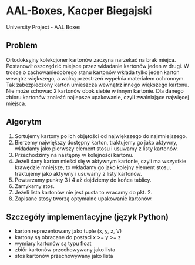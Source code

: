 # AAL-Boxes, Kacper Biegajski
University Project - AAL Boxes

## Problem
Ortodoksyjny kolekcjoner kartonów zaczyna narzekać na brak miejca. Postanowił oszczędzić miejsce przez wkładanie kartonów jeden w drugi.
W trosce o zachowaniedobrego stanu kartonów wkłada tylko jeden karton wewątrz większego, a wolną przestrzeń wypełnia materiałem ochronnym.
Tak zabezpieczony karton umieszcza wewnątrz innego większego kartonu. Nie może schować 2 kartonów obok siebie w innym kartonie.
Dla danego zbioru kartonów znaleźć najlepsze upakowanie, czyli zwalniające najwięcej miejsca.

## Algorytm
1. Sortujemy kartony po ich objętości od największego do najmniejszego.
2. Bierzemy największy dostępny karton, traktujemy go jako aktywny, wkładamy jako pierwszy element stosu i usuwamy z listy kartonów.
3. Przechodzimy na następny w kolejności kartonu.
4. Jeżeli dany karton mieści się w aktywnym kartonie, czyli ma wszystkie krawędzie mniejsze, to wkładamy go jako kolejny element stosu,
traktujemy jako aktywny i usuwamy z listy kartonów.
5. Powtarzamy punkty 3 i 4 aż dojdziemy do końca tablicy.
6. Zamykamy stos.
7. Jeżeli lista kartonów nie jest pusta to wracamy do pkt. 2.
8. Zapisane stosy tworzą optymalne upakowanie kartonów.

## Szczegóły implementacyjne (język Python)
- karton reprezentowany jako tuple (x, y, z, V)
- kartony są obracane do postaci x >= y >= z
- wymiary kartonów są typu float
- zbiór kartonów przechowywany jako lista
- stos kartonów przechowywany jako lista
